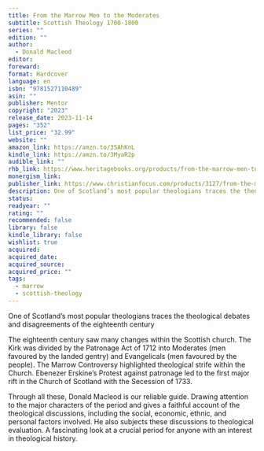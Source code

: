 ```yaml
---
title: From the Marrow Men to the Moderates
subtitle: Scottish Theology 1700-1800
series: ""
edition: ""
author:
  - Donald Macleod
editor: 
foreward: 
format: Hardcover
language: en
isbn: "9781527110489"
asin: ""
publisher: Mentor
copyright: "2023"
release_date: 2023-11-14
pages: "352"
list_price: "32.99"
website: ""
amazon_link: https://amzn.to/3SAhKnL
kindle_link: https://amzn.to/3MyaR2p
audible_link: ""
rhb_link: https://www.heritagebooks.org/products/from-the-marrow-men-to-the-moderates-macleod.html
monergism_link: 
publisher_link: https://www.christianfocus.com/products/3127/from-the-marrow-men-to
description: One of Scotland’s most popular theologians traces the theological debates and disagreements of the eighteenth century.
status: 
readyear: ""
rating: ""
recommended: false
library: false
kindle_library: false
wishlist: true
acquired: 
acquired_date: 
acquired_source: 
acquired_price: ""
tags:
  - marrow
  - scottish-theology
---
```

One of Scotland’s most popular theologians traces the theological debates and disagreements of the eighteenth century

The eighteenth century saw many changes within the Scottish church. The Kirk was divided by the Patronage Act of 1712 into Moderates (men favoured by the landed gentry) and Evangelicals (men favoured by the people). The Marrow Controversy highlighted theological strife within the Church. Ebenezer Erskine’s Protest against patronage led to the first major rift in the Church of Scotland with the Secession of 1733. 

Through all these, Donald Macleod is our reliable guide. Drawing attention to the major characters of the period and gives a faithful account of the theological discussions, including the social, economic, ethnic, and personal factors involved. He also subjects these discussions to theological evaluation. A fascinating look at a crucial period for anyone with an interest in theological history.